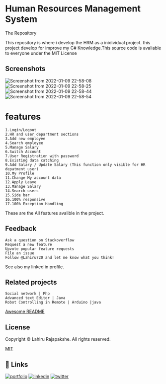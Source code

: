 
# Human Resources Management System

The Repository

This repository is where i develop the HRM as a inidividual project. this project develop for improve my C# Knowledge.This source code is avaliable to everyone under the MIT License


## Screenshots
![Screenshot from 2022-01-09 22-58-08](https://user-images.githubusercontent.com/66423576/148693430-07573271-ddb1-41ea-8cae-e190d5743f14.png)
![Screenshot from 2022-01-09 22-58-25](https://user-images.githubusercontent.com/66423576/148693431-d2ab323a-0652-4c37-98ba-b7073c0c91de.png)
![Screenshot from 2022-01-09 22-58-44](https://user-images.githubusercontent.com/66423576/148693434-ab5df9fd-2520-4e1c-8bdf-c6f048e687a0.png)
![Screenshot from 2022-01-09 22-58-54](https://user-images.githubusercontent.com/66423576/148693436-46bd691b-8324-4bd6-96b9-a356f075847a.png)


# features

    1.Login/Logout
    2.HR and user department sections
    3.Add new employee
    4.Search employee
    5.Manage Salary
    6.Switch Account
    7.User Registration with password
    8.Existing data catching
    9.Add Salary / Update Salary (This function only visible for HR depatment user) 
    10.My Profile
    11.Change My account data
    12.Apply Leave
    13.Manage Salary
    14.Search users
    15.Side bar
    16.100% responsive
    17.100% Exception Handling
    
These are the All features avalible in the project.


## Feedback
    Ask a question on Stackoverflow
    Request a new feature
    Upvote popular feature requests
    File an issue
    Follow @Lahiru720 and let me know what you think!

See also my linked in profile.



## Related projects

    Social network | Php
    Advanced text Editor | Java
    Robot Controlling in Remote | Arduino |java

[Awesome README](https://github.com/matiassingers/awesome-readme)


## License
Copyright © Lahiru Rajapakshe. All rights reserved.

[MIT](https://github.com/Lahiru720/Advanced-Text-Editor/blob/main/LICENSE)


## 🔗 Links
[![portfolio](https://img.shields.io/badge/my_portfolio-000?style=for-the-badge&logo=ko-fi&logoColor=white)](https://medium.com/@lahirurajapakshe.stack)
[![linkedin](https://img.shields.io/badge/linkedin-0A66C2?style=for-the-badge&logo=linkedin&logoColor=white)](https://www.linkedin.com/in/lahiru-rajapakshe-9919651ba/)
[![twitter](https://img.shields.io/badge/twitter-1DA1F2?style=for-the-badge&logo=twitter&logoColor=white)](https://twitter.com/LahiruRJ)

